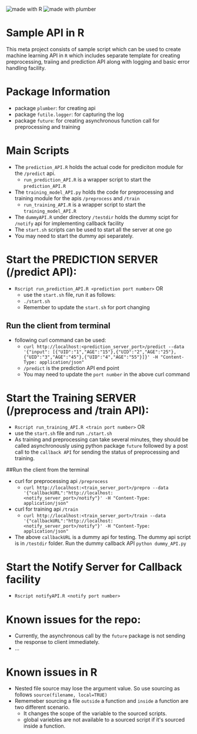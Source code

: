 <img src="https://img.shields.io/badge/language-R-green.svg?style=flat-square" alt="made with R"> <img src="https://img.shields.io/badge/REST%20API-Plumber-blue.svg?style=flat" alt="made with plumber">


# Sample API in R
This meta project consists of sample script which can be used to create machine learning API in `R` which includes
separate template for creating preprocessing, traiing and prediction API along with logging and basic error handling facility. 

# Package Information


+ package `plumber`: for creating api
+ package `futile.logger`: for capturing the log
+ package `future`: for creating asynchronous function call for preprocessing and training

# Main Scripts


+ The `prediction_API.R` holds the actual code for prediciton module for the `/predict` api.
  + `run_prediction_API.R` is a wrapper script to start the `prediction_API.R`
+ The `training_model_API.py` holds the code for preprocessing and training module for the apis `/preprocess` and `/train`
  + `run_training_API.R` is a wrapper script to start the `training_model_API.R`
+ The `dummyAPI.R` under directory `/testdir` holds the dummy scipt for `/notify` api for implementing callback facility
+ The `start.sh` scripts can be used to start all the server at one go
+ You may need to start the dummy api separately.


# Start the PREDICTION SERVER (/predict API):


+ `Rscript run_prediction_API.R <prediction port number>` OR
  + use the `start.sh` file, run it as follows:
   + `./start.sh`
   + Remember to update the `start.sh` for port changing
## Run the client from terminal
  + following curl command can be used:
    + `curl http://localhost:<prediction_server_port>/predict --data '{"input": [{"UID":"1","AGE":"15"},{"UID":"2","AGE":"25"},{"UID":"3","AGE":"45"},{"UID":"4","AGE":"55"}]}' -H "Content-Type: application/json"`
	+ `/predict` is the prediction API end point
	+ You may need to update the `port number` in the above curl command


# Start the Training SERVER (/preprocess and /train API):
  +  `Rscript run_training_API.R <train port number>` OR
  + use the `start.sh` file and run `./start.sh`
  + As training and preprocessing can take several minutes, they should be called asynchronously using python package `future` followed by a post call to the `callback API` for sending the status of preprocessing and training.

##Run the client from the terminal 
  + curl for preprocessing api `/preprocess`
    + `curl http://localhost:<train_server_port>/prepro --data '{"callbackURL":"http://localhost:<notify_server_port>/notify"}' -H "Content-Type: application/json"`
  + curl for training api `/train`
    + `curl http://localhost:<train_server_port>/train --data '{"callbackURL":"http://localhost:<notify_server_port>/notify"}' -H "Content-Type: application/json"`
  + The above `callbackURL` is a dummy api for testing. The dummy api script is in `/testdir` folder. Run the dummy callback API `python dummy_API.py`

# Start the Notify Server for Callback facility
  + `Rscript notifyAPI.R <notify port number>` 

# Known issues for the repo:
  + Currently, the asynchronous call by the `future` package is not sending the response to client immediately.
  + ...

# Known issues in R
  + Nested file source may lose the argument value. So use sourcing as follows
  `source(filename, local=TRUE)`
  + Rememeber sourcing a file `outside` a function and `inside` a function are two different scenario.
    + It changes the scope of the variable to the sourced scripts.
	+ global variebles are not available to a sourced script if it's sourced inside a function.

